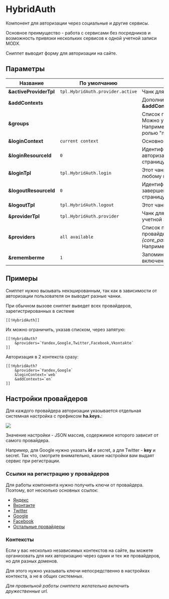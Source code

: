 # HybridAuth

Компонент для авторизации через социальные и другие сервисы.

Основное преимущество - работа с сервисами без посредников и возможность привязки нескольких сервисов к одной учетной записи MODX.

Сниппет выводит форму для авторизации на сайте.

## Параметры

| Название               | По умолчанию                   | Описание                                                                                                                                                                                                          |
| ---------------------- | ------------------------------ | ----------------------------------------------------------------------------------------------------------------------------------------------------------------------------------------------------------------- |
| **&activeProviderTpl** | `tpl.HybridAuth.provider.active` | Чанк для вывода иконки привязанного сервиса.                                                                                                                                                                      |
| **&addContexts**       |                                | Дополнительные контексты, через запятую. Например, **&addContexts=\`web,ru,en\`**                                                                                                                                 |
| **&groups**            |                                | Список групп для регистрации пользователя, через запятую. Можно указывать роль юзера в группе через двоеточие. Например, **&groups=\`Users:1\`** добавит юзера в группу "Users" с ролью "member".                 |
| **&loginContext**      | `current context`                | Основной контекст для авторизации. По умолчанию - текущий.                                                                                                                                                        |
| **&loginResourceId**   | `0`                              | Идентификатор ресурса, на который отправлять юзера после авторизации. По умолчанию, это 0 - обновляет текущую страницу.                                                                                           |
| **&loginTpl**          | `tpl.HybridAuth.login`           | Этот чанк будет показан анонимному пользователю, то есть любому гостю.                                                                                                                                            |
| **&logoutResourceId**  | `0`                              | Идентификатор ресурса, на который отправлять юзера после завершения сессии. По умолчанию, это 0 - обновляет текущую страницу.                                                                                     |
| **&logoutTpl**         | `tpl.HybridAuth.logout`          | Этот чанк будет показан авторизованному пользователю.                                                                                                                                                             |
| **&providerTpl**       | `tpl.HybridAuth.provider`        | Чанк для вывода ссылки на авторизацию или привязку сервиса к учетной записи.                                                                                                                                      |
| **&providers**         | `all available`                  | Список провайдеров авторизации, через запятую. Все доступные провайдеры находятся тут *\{core_path\}components/hybridauth/model/hybridauth/lib/Providers/*. Например, **&providers=\`Google,Twitter,Facebook\`**. |
| **&rememberme**        | `1`                              | Запоминает пользователя на долгое время. По умолчанию - включено.                                                                                                                                                 |

## Примеры

Сниппет нужно вызывать некэшированным, так как в зависимости от авторизации пользователя он выводит разные чанки.

При обычном вызове сниппет выведет всех провайдеров, зарегистрированных в системе

```modx
[[!HybridAuth]]
```

Их можно ограничить, указав списком, через запятую:

```modx
[[!HybridAuth?
    &providers=`Yandex,Google,Twitter,Facebook,Vkontakte`
]]
```

Авторизация в 2 контекста сразу:

```modx
[[!HybridAuth?
    &providers=`Yandex,Google`
    &loginContext=`web`
    &addContexts=`en`
]]
```

## Настройки провайдеров

Для каждого провайдера авторизации указывается отдельная системная настройка с префиксом **ha.keys.**:

[![](https://file.modx.pro/files/0/6/3/063adfe9b80ed7c6053b97e3818e0e0bs.jpg)](https://file.modx.pro/files/0/6/3/063adfe9b80ed7c6053b97e3818e0e0b.png)

Значение настройки - JSON массив, содержимое которого зависит от самого провайдера.

Например, для Google нужно указать **id** и secret, а для Twitter - **key** и secret. Так что, смотрите внимательно, какие настройки вам выдаят сервис при регистрации.

### Ссылки на регистрацию у провайдеров

Для работы компонента нужно получить ключи от провайдера. Поэтому, вот несколько основных ссылок:

* [Яндекс][1]
* [Вконтакте][2]
* [Twitter][3]
* [Google][4]
* [Facebook][5]
* [Остальные провайдеры][6]

### Контексты

Если у вас несколько независимых контекстов на сайте, вы можете организовать для них авторизацию через одних и тех же провайдеров, но для разных доменов.

Для этого нужно указывать ключи непосредственно в настройках контекста, а не в общих системных.

*Для правильной работы сниппета желательно включить дружественные url.*

[1]: /ru/01_Компоненты/04_HybridAuth/02_Провайдеры/11_Yandex.md
[2]: /ru/01_Компоненты/04_HybridAuth/02_Провайдеры/13_Vkontakte.md
[3]: /ru/01_Компоненты/04_HybridAuth/02_Провайдеры/12_Twitter.md
[4]: /ru/01_Компоненты/04_HybridAuth/02_Провайдеры/06_Google.md
[5]: /ru/01_Компоненты/04_HybridAuth/02_Провайдеры/02_Facebook.md
[6]: /ru/01_Компоненты/04_HybridAuth/02_Провайдеры/

